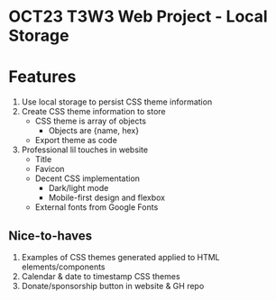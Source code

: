 # OCT23 T3W3 Web Project - Local Storage

# Features

1. Use local storage to persist CSS theme information
2. Create CSS theme information to store
    - CSS theme is array of objects
        - Objects are {name, hex}
    - Export theme as code
3. Professional lil touches in website
    - Title
    - Favicon
    - Decent CSS implementation
        - Dark/light mode
        - Mobile-first design and flexbox
    - External fonts from Google Fonts


## Nice-to-haves

1. Examples of CSS themes generated applied to HTML elements/components
2. Calendar & date to timestamp CSS themes
3. Donate/sponsorship button in website & GH repo